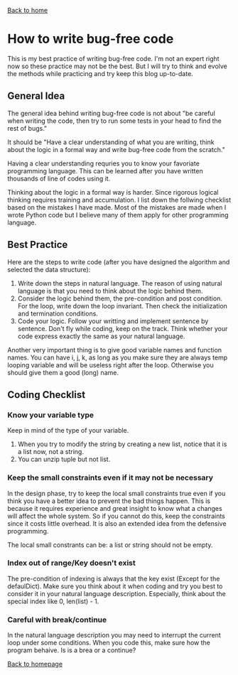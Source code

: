 <p><a class="btn" href="index.md">Back to home</a></p>

# How to write bug-free code

This is my best practice of writing bug-free code.
I'm not an expert right now so these practice may not be the best.
But I will try to think and evolve the methods while practicing and try keep this blog up-to-date.

## General Idea

The general idea behind writing bug-free code is not about
"be careful when writing the code,
then try to run some tests in your head to find the rest of bugs."

It should be
"Have a clear understanding of what you are writing,
think about the logic in a formal way and write bug-free code from the scratch."

Having a clear understanding requries you to know your favoriate programming language.
This can be learned after you have written thousands of line of codes using it.

Thinking about the logic in a formal way is harder.
Since rigorous logical thinking requires training and accumulation.
I list down the follwing checklist based on the mistakes I have made.
Most of the mistakes are made when I wrote Python code but I believe many of them apply for other programming language.

## Best Practice

Here are the steps to write code (after you have designed the algorithm and selected the data structure):

1. Write down the steps in natural language.
The reason of using natural language is that you need to think about the logic behind them.
1. Consider the logic behind them, the pre-condition and post condition.
For the loop, write down the loop invariant.
Then check the initialization and termination conditions.
1. Code your logic.
Follow your writting and implement sentence by sentence.
Don't fly while coding, keep on the track.
Think whether your code express exactly the same as your natural language.

Another very important thing is to give good variable names and function names.
You can have i, j, k, as long as you make sure they are always temp looping variable and will be useless right after the loop.
Otherwise you should give them a good (long) name.

## Coding Checklist

### Know your variable type
Keep in mind of the type of your variable.
1. When you try to modify the string by creating a new list,
notice that it is a list now, not a string.
2. You can unzip tuple but not list.

### Keep the small constraints even if it may not be necessary
In the design phase,
try to keep the local small constraints true even if you think you have a better idea to prevent the bad things happen.
This is because it requires experience and great insight to know what a changes will affect the whole system.
So if you cannot do this,
keep the constraints since it costs little overhead.
It is also an extended idea from the defensive programming.

The local small constrants can be:
a list or string should not be empty.

### Index out of range/Key doesn't exist
The pre-condition of indexing is always that the key exist (Except for the defaulDict).
Make sure you think about it when coding and try you best to consider it in your natural language description.
Especially, think about the special index like 0, len(list) - 1.

### Careful with break/continue
In the natural language description you may need to interrupt the current loop under some conditions.
When you code this,
make sure how the program behaive.
Is is a brea or a continue?

[Back to homepage](index.md)
